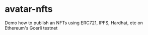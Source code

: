 # avatar-nfts

Demo how to publish an NFTs using ERC721, IPFS, Hardhat, etc on Ethereum's Goerli testnet
